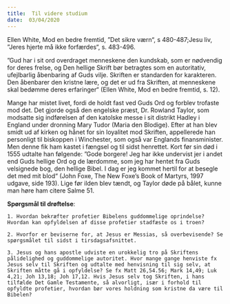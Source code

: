 ```yaml
---
title:  Til videre studium
date:  03/04/2020
---
```


Ellen White, Mod en bedre fremtid, ”Det sikre værn“, s 480-487;Jesu liv, ”Jeres hjerte må ikke forfærdes“, s. 483-496.

”Gud har i sit ord overdraget menneskene den kundskab, som er nødvendig for deres frelse, og Den hellige Skrift bør betragtes som en autoritativ, ufejlbarlig åbenbaring af Guds vilje. Skriften er standarden for karakteren. Den åbenbarer den kristne lære, og det er ud fra Skriften, at menneskene skal bedømme deres erfaringer“ (Ellen White, Mod en bedre fremtid, s. 12).

Mange har mistet livet, fordi de holdt fast ved Guds Ord og forblev trofaste mod det. Det gjorde også den engelske præst, Dr. Rowland Taylor, som modsatte sig indførelsen af den katolske messe i sit distrikt Hadley i England under dronning Mary Tudor (Maria den Blodige). Efter at han blev smidt ud af kirken og hånet for sin loyalitet mod Skriften, appellerede han personligt til biskoppen i Winchester, som også var Englands finansminister. Men denne fik ham kastet i fængsel og til sidst henrettet. Kort før sin død i 1555 udtalte han følgende: ”Gode borgere! Jeg har ikke undervist jer i andet end Guds hellige Ord og de lærdomme, som jeg har hentet fra Guds velsignede bog, den hellige Bibel. I dag er jeg kommet hertil for at besegle det med mit blod“ (John Foxe, The New Foxe’s Book of Martyrs, 1997 udgave, side 193). Lige før ilden blev tændt, og Taylor døde på bålet, kunne man høre ham citere Salme 51.

**Spørgsmål til drøftelse**:

`1.	Hvordan bekræfter profetier Bibelens guddommelige oprindelse? Hvordan kan opfyldelsen af disse profetier stadfæste os i troen?`

`2.	Hvorfor er beviserne for, at Jesus er Messias, så overbevisende? Se spørgsmålet til sidst i tirsdagsafsnittet.`

`3.	Jesus og hans apostle udviste en urokkelig tro på Skriftens pålidelighed og guddommelige autoritet. Hvor mange gange henviste fx Jesus selv til Skriften og udtalte med henvisning til sig selv, at Skriften måtte gå i opfyldelse? Se fx Matt 26,54.56; Mark 14,49; Luk 4,21; Joh 13,18; Joh 17,12. Hvis Jesus selv tog Skriften, i hans tilfælde Det Gamle Testamente, så alvorligt, især i forhold til opfyldte profetier, hvordan bør vores holdning som kristne da være til Bibelen?`